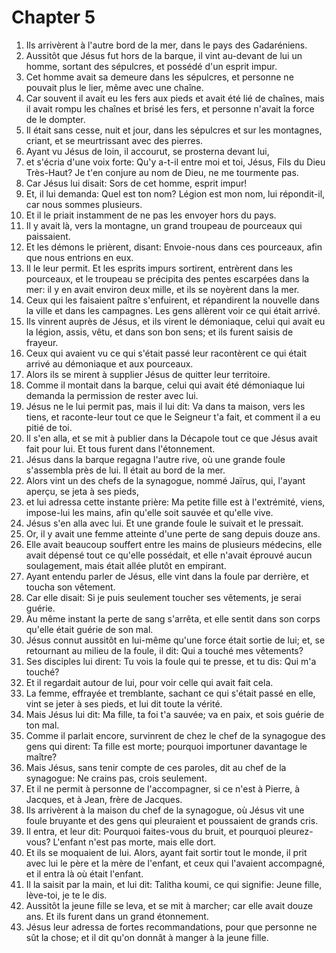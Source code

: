 # Chapter 5

1. Ils arrivèrent à l'autre bord de la mer, dans le pays des Gadaréniens.
2. Aussitôt que Jésus fut hors de la barque, il vint au-devant de lui un homme, sortant des sépulcres, et possédé d'un esprit impur.
3. Cet homme avait sa demeure dans les sépulcres, et personne ne pouvait plus le lier, même avec une chaîne.
4. Car souvent il avait eu les fers aux pieds et avait été lié de chaînes, mais il avait rompu les chaînes et brisé les fers, et personne n'avait la force de le dompter.
5. Il était sans cesse, nuit et jour, dans les sépulcres et sur les montagnes, criant, et se meurtrissant avec des pierres.
6. Ayant vu Jésus de loin, il accourut, se prosterna devant lui,
7. et s'écria d'une voix forte: Qu'y a-t-il entre moi et toi, Jésus, Fils du Dieu Très-Haut? Je t'en conjure au nom de Dieu, ne me tourmente pas.
8. Car Jésus lui disait: Sors de cet homme, esprit impur!
9. Et, il lui demanda: Quel est ton nom? Légion est mon nom, lui répondit-il, car nous sommes plusieurs.
10. Et il le priait instamment de ne pas les envoyer hors du pays.
11. Il y avait là, vers la montagne, un grand troupeau de pourceaux qui paissaient.
12. Et les démons le prièrent, disant: Envoie-nous dans ces pourceaux, afin que nous entrions en eux.
13. Il le leur permit. Et les esprits impurs sortirent, entrèrent dans les pourceaux, et le troupeau se précipita des pentes escarpées dans la mer: il y en avait environ deux mille, et ils se noyèrent dans la mer.
14. Ceux qui les faisaient paître s'enfuirent, et répandirent la nouvelle dans la ville et dans les campagnes. Les gens allèrent voir ce qui était arrivé.
15. Ils vinrent auprès de Jésus, et ils virent le démoniaque, celui qui avait eu la légion, assis, vêtu, et dans son bon sens; et ils furent saisis de frayeur.
16. Ceux qui avaient vu ce qui s'était passé leur racontèrent ce qui était arrivé au démoniaque et aux pourceaux.
17. Alors ils se mirent à supplier Jésus de quitter leur territoire.
18. Comme il montait dans la barque, celui qui avait été démoniaque lui demanda la permission de rester avec lui.
19. Jésus ne le lui permit pas, mais il lui dit: Va dans ta maison, vers les tiens, et raconte-leur tout ce que le Seigneur t'a fait, et comment il a eu pitié de toi.
20. Il s'en alla, et se mit à publier dans la Décapole tout ce que Jésus avait fait pour lui. Et tous furent dans l'étonnement.
21. Jésus dans la barque regagna l'autre rive, où une grande foule s'assembla près de lui. Il était au bord de la mer.
22. Alors vint un des chefs de la synagogue, nommé Jaïrus, qui, l'ayant aperçu, se jeta à ses pieds,
23. et lui adressa cette instante prière: Ma petite fille est à l'extrémité, viens, impose-lui les mains, afin qu'elle soit sauvée et qu'elle vive.
24. Jésus s'en alla avec lui. Et une grande foule le suivait et le pressait.
25. Or, il y avait une femme atteinte d'une perte de sang depuis douze ans.
26. Elle avait beaucoup souffert entre les mains de plusieurs médecins, elle avait dépensé tout ce qu'elle possédait, et elle n'avait éprouvé aucun soulagement, mais était allée plutôt en empirant.
27. Ayant entendu parler de Jésus, elle vint dans la foule par derrière, et toucha son vêtement.
28. Car elle disait: Si je puis seulement toucher ses vêtements, je serai guérie.
29. Au même instant la perte de sang s'arrêta, et elle sentit dans son corps qu'elle était guérie de son mal.
30. Jésus connut aussitôt en lui-même qu'une force était sortie de lui; et, se retournant au milieu de la foule, il dit: Qui a touché mes vêtements?
31. Ses disciples lui dirent: Tu vois la foule qui te presse, et tu dis: Qui m'a touché?
32. Et il regardait autour de lui, pour voir celle qui avait fait cela.
33. La femme, effrayée et tremblante, sachant ce qui s'était passé en elle, vint se jeter à ses pieds, et lui dit toute la vérité.
34. Mais Jésus lui dit: Ma fille, ta foi t'a sauvée; va en paix, et sois guérie de ton mal.
35. Comme il parlait encore, survinrent de chez le chef de la synagogue des gens qui dirent: Ta fille est morte; pourquoi importuner davantage le maître?
36. Mais Jésus, sans tenir compte de ces paroles, dit au chef de la synagogue: Ne crains pas, crois seulement.
37. Et il ne permit à personne de l'accompagner, si ce n'est à Pierre, à Jacques, et à Jean, frère de Jacques.
38. Ils arrivèrent à la maison du chef de la synagogue, où Jésus vit une foule bruyante et des gens qui pleuraient et poussaient de grands cris.
39. Il entra, et leur dit: Pourquoi faites-vous du bruit, et pourquoi pleurez-vous? L'enfant n'est pas morte, mais elle dort.
40. Et ils se moquaient de lui. Alors, ayant fait sortir tout le monde, il prit avec lui le père et la mère de l'enfant, et ceux qui l'avaient accompagné, et il entra là où était l'enfant.
41. Il la saisit par la main, et lui dit: Talitha koumi, ce qui signifie: Jeune fille, lève-toi, je te le dis.
42. Aussitôt la jeune fille se leva, et se mit à marcher; car elle avait douze ans. Et ils furent dans un grand étonnement.
43. Jésus leur adressa de fortes recommandations, pour que personne ne sût la chose; et il dit qu'on donnât à manger à la jeune fille.

